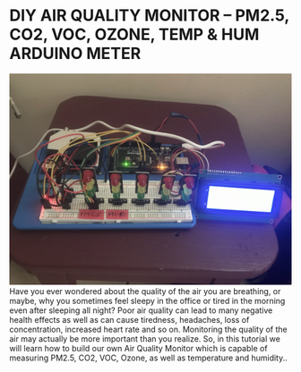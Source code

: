   # DIY AIR QUALITY MONITOR – PM2.5, CO2, VOC, OZONE, TEMP & HUM ARDUINO METER


![Drag Racing](picture.jpeg)
Have you ever wondered about the quality of the air you are breathing, or maybe, why you sometimes feel sleepy in the office or tired in the morning even after sleeping all night? Poor air quality can lead to many negative health effects as well as can cause tiredness, headaches, loss of concentration, increased heart rate and so on. Monitoring the quality of the air may actually be more important than you realize. So, in this tutorial we will learn how to build our own Air Quality Monitor which is capable of measuring PM2.5, CO2, VOC, Ozone, as well as temperature and humidity..


